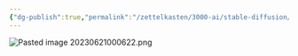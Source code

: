 ```yaml
---
{"dg-publish":true,"permalink":"/zettelkasten/3000-ai/stable-diffusion/tutorials/melhor-metodo-de-inpainting-usando-adetailer/","created":"","updated":""}
---
```


![Pasted image 20230621000622.png](/img/user/00%20Metadata/03%20Attachments/Pasted%20image%2020230621000622.png)
